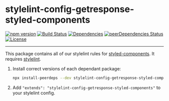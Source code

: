 # stylelint-config-getresponse-styled-components

[![npm version](https://badge.fury.io/js/stylelint-config-getresponse-styled-components.svg)](https://badge.fury.io/js/stylelint-config-getresponse-styled-components)
[![Build Status](https://travis-ci.com/GetResponse/stylelint-config-getresponse-styled-components.svg?branch=master)](https://travis-ci.com/GetResponse/stylelint-config-getresponse-styled-components)
[![Dependencies](https://img.shields.io/david/getresponse/stylelint-config-getresponse-styled-components.svg)](https://david-dm.org/getresponse/stylelint-config-getresponse-styled-components)
[![peerDependencies Status](https://david-dm.org/getresponse/stylelint-config-getresponse-styled-components/peer-status.svg)](https://david-dm.org/getresponse/stylelint-config-getresponse-styled-components?type=peer)
[![License](http://img.shields.io/:license-mit-blue.svg)](http://badges.mit-license.org)

---

This package contains all of our stylelint rules for [styled-components](https://www.styled-components.com/). It requires [stylelint](https://stylelint.io/).

1. Install correct versions of each dependant package:

   ```bash
   npx install-peerdeps --dev stylelint-config-getresponse-styled-components
   ```

2. Add `"extends": "stylelint-config-getresponse-styled-components"` to your stylelint config.
